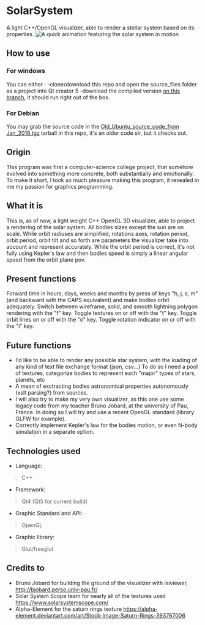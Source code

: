 # SolarSystem
A light C++/OpenGL visualizer, able to render a stellar system based on its properties.
![A quick animation featuring the solar system in motion](https://github.com/KonscienceGit/SolarSystem/blob/master/Screenshoots/SolarSystemGif.gif)

## How to use

### For windows
You can either :
-clone/download this repo and open the source_files folder as a project into Qt creator 5
-download the compiled version [on this branch](https://github.com/KonscienceGit/SolarSystem/tree/Windows_compiled_release), it should run right out of the box.

### For Debian
You may grab the source code in the [Old_Ubuntu_source_code_from Jan_2018.tgz](https://github.com/KonscienceGit/SolarSystem/blob/master/Old_Ubuntu_source_code_from%20Jan_2018.tgz) tarball in this repo, it's an older code sir, but it checks out.


## Origin

This program was first a computer-science college project, that somehow evolved into something more concrete, both substantially and emotionally. To make it short, I took so much pleasure making this program, it revealed in me my passion for graphics programming.

## What it is

This is, as of now, a light weight C++ OpenGL 3D visualizer, able to project a rendering of the solar system.
All bodies sizes except the sun are on scale.
While orbit radiuses are simplified, rotations axes, rotation period, orbit period, orbit tilt and so forth are parameters the visualizer take into account and represent accurately. While the orbit period is correct, it's not fully using Kepler's law and then bodies speed is simply a linear angular speed from the orbit plane pov.

## Present functions

Forward time in hours, days, weeks and months by press of keys "h, j, s, m" (and backward with the CAPS equivalent) and make bodies orbit adequately.
Switch between wireframe, solid, and smooth lightning polygon rendering with the "f" key.
Toggle textures on or off with the "t" key.
Toggle orbit lines on or off with the "o" key.
Toggle rotation indicator on or off with the "i" key.

## Future functions

* I'd like to be able to render any possible star system, with the loading of any kind of text file exchange format (json, csv...)
To do so I need a pool of textures, categorize bodies to represent each "major" types of stars, planets, etc
* A mean of exctracting bodies astronomical properties autonomously (xslt parsing?) from sources.
* I will also try to make my very own visualizer, as this one use some legacy code from my teacher Bruno Jobard, at the university of Pau, France. In doing so I will try and use a recent OpenGL standard (library GLFW for example).
* Correctly implement Kepler's law for the bodies motion, or even N-body simulation in a separate option.

## Technologies used

* Language:
>   C++
* Framework:
>   Qt4 (Qt5 for current build)
* Graphic Standard and API:
>   OpenGL
* Graphic library:
>   Glut/freeglut

## Credits to

* Bruno Jobard for building the ground of the visualizer with isiviewer, http://bjobard.perso.univ-pau.fr/
* Solar System Scope team for nearly all of the textures used https://www.solarsystemscope.com/
* Alpha-Element for the saturn rings texture https://alpha-element.deviantart.com/art/Stock-Image-Saturn-Rings-393767006
